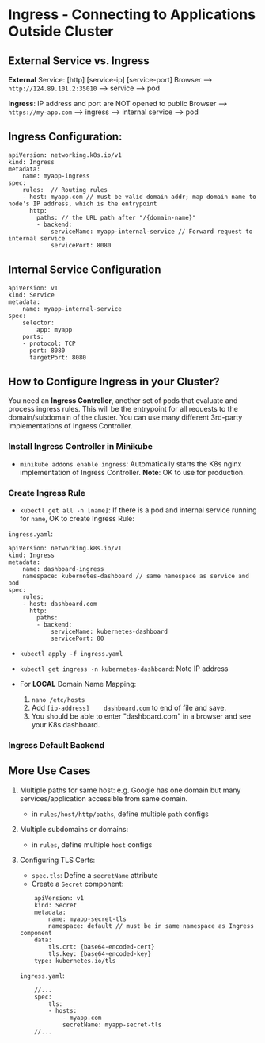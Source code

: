# Ingress - Connecting to Applications Outside Cluster

## External Service vs. Ingress

**External** Service:
            [http] [service-ip] [service-port]
Browser --> `http://124.89.101.2:35010` --> service --> pod

**Ingress**:
IP address and port are NOT opened to public
Browser --> `https://my-app.com` --> ingress --> internal service --> pod

## Ingress Configuration:

```
apiVersion: networking.k8s.io/v1
kind: Ingress
metadata:
    name: myapp-ingress
spec:
    rules:  // Routing rules
    - host: myapp.com // must be valid domain addr; map domain name to node's IP address, which is the entrypoint
      http:
        paths: // the URL path after "/{domain-name}"
        - backend:
            serviceName: myapp-internal-service // Forward request to internal service
            servicePort: 8080
```

## Internal Service Configuration

```
apiVersion: v1
kind: Service
metadata:
    name: myapp-internal-service
spec:
    selector:
        app: myapp
    ports:
    - protocol: TCP
      port: 8080
      targetPort: 8080
```

## How to Configure Ingress in your Cluster?
You need an **Ingress Controller**, another set of pods that evaluate and process ingress rules. This will be the entrypoint for all requests to the domain/subdomain of the cluster. You can use many different 3rd-party implementations of Ingress Controller.

### Install Ingress Controller in Minikube
- `minikube addons enable ingress`: Automatically starts the K8s nginx implementation of Ingress Controller. **Note**: OK to use for production.

### Create Ingress Rule
- `kubectl get all -n [name]`: If there is a pod and internal service running for `name`, OK to create Ingress Rule:

`ingress.yaml`:

```
apiVersion: networking.k8s.io/v1
kind: Ingress
metadata:
    name: dashboard-ingress
    namespace: kubernetes-dashboard // same namespace as service and pod
spec:
    rules:
    - host: dashboard.com
      http:
        paths:
        - backend:
            serviceName: kubernetes-dashboard
            servicePort: 80
```
- `kubectl apply -f ingress.yaml`

- `kubectl get ingress -n kubernetes-dashboard`: Note IP address

- For **LOCAL** Domain Name Mapping:
    1. `nano /etc/hosts`
    2. Add `[ip-address]    dashboard.com` to end of file and save.
    3. You should be able to enter "dashboard.com" in a browser and see your K8s dashboard.

### Ingress Default Backend

## More Use Cases
1. Multiple paths for same host: e.g. Google has one domain but many services/application accessible from same domain.
    - in `rules/host/http/paths`, define multiple `path` configs
2. Multiple subdomains or domains:
    - in `rules`, define multiple `host` configs
3. Configuring TLS Certs:
    - `spec.tls`: Define a `secretName` attribute
    - Create a `Secret` component:
    ```
        apiVersion: v1
        kind: Secret
        metadata:
            name: myapp-secret-tls
            namespace: default // must be in same namespace as Ingress component
        data:
            tls.crt: {base64-encoded-cert}
            tls.key: {base64-encoded-key}
        type: kubernetes.io/tls
    ```

    `ingress.yaml`:
    ```
        //...
        spec:
            tls:
            - hosts:
                - myapp.com
                secretName: myapp-secret-tls
        //...
    ```
